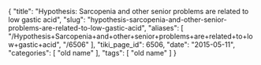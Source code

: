 {
    "title": "Hypothesis: Sarcopenia and other senior problems are related to low gastic acid",
    "slug": "hypothesis-sarcopenia-and-other-senior-problems-are-related-to-low-gastic-acid",
    "aliases": [
        "/Hypothesis+Sarcopenia+and+other+senior+problems+are+related+to+low+gastic+acid",
        "/6506"
    ],
    "tiki_page_id": 6506,
    "date": "2015-05-11",
    "categories": [
        "old name"
    ],
    "tags": [
        "old name"
    ]
}